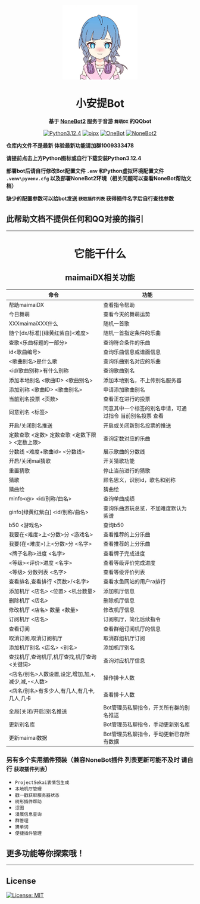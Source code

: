 <div align=center>

<img src="https://github.com/Ant1816/Ant1816/blob/main/avatar1.png" width = "200" height = "200" />

</div>

<div align=center>

# 小安提Bot

</div>

<div align=center>

**基于 [NoneBot2](https://github.com/nonebot/nonebot2) 服务于音游 `舞萌DX` 的QQbot**

</div>

<div align=center>

[![Python3.12.4](https://img.shields.io/badge/Python-3.12.4-blue)](https://www.python.org/downloads/release/python-3124/)
[![pipx](https://img.shields.io/badge/pipx-1.7.1-yellow)](https://pipx.pypa.io/stable/)
[![OneBot](https://img.shields.io/badge/OneBot-v11-brown)](https://github.com/botuniverse/onebot-11)
[![NoneBot2](https://img.shields.io/badge/NoneBot-2.0-red)](https://github.com/nonebot/nonebot2)

</div>

**仓库内文件不是最新 体验最新功能请加群1009333478**

**请提前点击上方Python图标或自行下载安装Python3.12.4**

**部署bot后请自行修改Bot配置文件 `.env` 和Python虚拟环境配置文件 `.venv\pyvenv.cfg` 以及部署NoneBot2环境（相关问题可以查看NoneBot帮助文档）**

**缺少的配置参数可以给bot发送 `获取插件列表` 获得插件名字后自行查找参数**

## 此帮助文档不提供任何和QQ对接的指引

***

<div align=center>

# 它能干什么

</div>

<div align=center>

## maimaiDX相关功能

</div>

| 命令                                             | 功能                            |
|------------------------------------------------|-------------------------------|
| 帮助maimaiDX                                     | 查看指令帮助                        |
| 今日舞萌                                           | 查看今天的舞萌运势                     |
| XXXmaimaiXXX什么                                 | 随机一首歌                         |
| 随个[dx/标准][绿黄红紫白]<难度>                           | 随机一首指定条件的乐曲                   |
| 查歌<乐曲标题的一部分>                                   | 查询符合条件的乐曲                     |
| id<歌曲编号>                                | 查询乐曲信息或谱面信息                   |
| <歌曲别名>是什么歌                                     | 查询乐曲别名对应的乐曲                   |
| <id/歌曲别称>有什么别称                                 | 查询歌曲别名                        |
| 添加本地别名 <歌曲ID> <歌曲别名>                         | 添加本地别名，不上传别名服务器         |
| 添加别称 <歌曲ID> <歌曲别名>                             | 申请添加歌曲别名                      |
| 当前别名投票 <页数>                                        | 查看正在进行的投票                     |
| 同意别名 <标签>                                      | 同意其中一个标签的别名申请，可通过指令 当前别名投票 查看 |
| 开启/关闭别名推送                                      | 开启或关闭新别名投票的推送                 |
| 定数查歌 <定数> 定数查歌 <定数下限> <定数上限>                   | 查询定数对应的乐曲                     |
| 分数线 <难度+歌曲id> <分数线>                            | 展示歌曲的分数线                      |
| 开启/关闭mai猜歌                                     | 开关猜歌功能                        |
| 重置猜歌                                            | 停止当前进行的猜歌                  |
| 猜歌                                             | 顾名思义，识别id，歌名和别称               |
| 猜曲绘                                            | 猜曲绘                                |
| minfo<@> <id/别称/曲名>                            | 查询单曲成绩                        |
| ginfo[绿黄红紫白] <id/别称/曲名>                        | 查询乐曲游玩总览，不加难度默认为紫谱         |
| b50 <游戏名>                                      | 查询b50                         |
| 我要在<难度>上<分数>分 <游戏名>                            | 查看推荐的上分乐曲                     |
| 我要(在<难度>)上<分数>分 <名字>                           | 查看推荐的上分乐曲                     |
| <牌子名称>进度 <名字>                                  | 查看牌子完成进度                      |
| <等级><评价>进度 <名字>                                | 查看等级评价完成进度                    |
| <等级> 分数列表 <名字>                                 | 查看等级评价列表                      |
| 查看排名,查看排行 <页数>/<名字>                            | 查看水鱼网站的用户ra排行                 |
| 添加机厅 <店名> <位置> <机台数量>                     | 添加机厅信息                        |
| 删除机厅 <店名>                                      | 删除机厅信息                        |
| 修改机厅 <店名> 数量 <数量>                           | 修改机厅信息                        |
| 订阅机厅 <店名>                                      | 订阅机厅，简化后续指令                   |
| 查看订阅                                           | 查看群组订阅机厅的信息                   |
| 取消订阅,取消订阅机厅                                    | 取消群组机厅订阅                      |
| 添加机厅别名 <店名> <别名>                                | 添加机厅别名                      |
| 查找机厅,查询机厅,机厅查找,机厅查询 <关键词>                      | 查询对应机厅信息                      |
| <店名/别名>人数设置,设定,增加,加,+,减少,减,-<人数>                  | 操作排卡人数                        |
| <店名/别名>有多少人,有几人,有几卡,几人,几卡                         | 查看排卡人数                        |
| 全局[关闭/开启]别名推送                               | Bot管理员私聊指令，开关所有群的别名推送   |
| 更新别名库                                            | Bot管理员私聊指令，手动更新别名库   |
| 更新maimai数据                                            | Bot管理员私聊指令，手动更新已存所有数据  |

### 另有多个实用插件预装（兼容NoneBot插件 列表更新可能不及时 请自行 `获取插件列表`）
- `ProjectSekai表情包生成`
- `本地机厅管理`
- `戳一戳获取服务器状态`
- `树形插件帮助`
- `涩图`
- `漫展信息查询`
- `群管理`
- `猜单词`
- `便捷插件管理`
## 更多功能等你探索哦！
***
## License
[![License: MIT](https://img.shields.io/badge/License-MIT-green.svg)](https://opensource.org/licenses/MIT)
